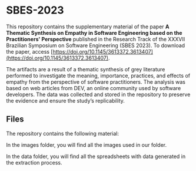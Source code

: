 # SBES-2023

This repository contains the supplementary material of the paper **A Thematic Synthesis on Empathy in Software Engineering based on the Practitioners' Perspective** published in the Research Track of the 
XXXVII Brazilian Symposium on Software Engineering (SBES 2023). To download the paper, access [https://doi.org/10.1145/3613372.3613407](https://doi.org/10.1145/3613372.3613407).

The artifacts are a result of a thematic synthesis of grey literature performed to investigate the meaning, importance, practices, and effects of empathy from the perspective of software practitioners. 
The analysis was based on web articles from DEV, an online community used by software developers. 
The data was collected and stored in the repository to preserve the evidence and ensure the study’s replicability.

## Files
 
The repository contains the following material:

In the images folder, you will find all the images used in our folder.

In the data folder, you will find all the spreadsheets with data generated in the extraction process.
